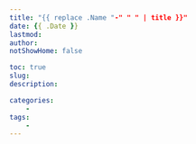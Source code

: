 ```yaml
---
title: "{{ replace .Name "-" " " | title }}"
date: {{ .Date }}
lastmod: 
author: 
notShowHome: false

toc: true
slug: 
description: 

categories:
    - 
tags:
    - 
---
```

